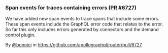 ### Span events for traces containing errors ([PR #6727](https://github.com/apollographql/router/pull/6727))

We have added new span events to trace spans that include some errors. These span events include the GraphQL error code that relates to the error. So far this only includes errors generated by connectors and the demand control plugin.

By [@bonnici](https://github.com/bonnici) in https://github.com/apollographql/router/pull/6727
